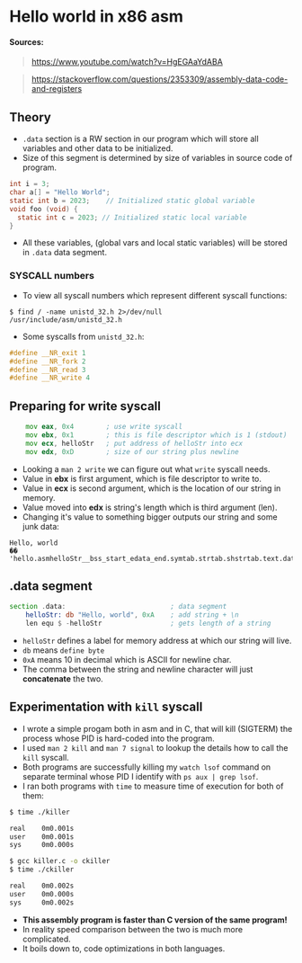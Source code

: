 # Hello world in x86 asm

#### Sources:

> https://www.youtube.com/watch?v=HgEGAaYdABA

> https://stackoverflow.com/questions/2353309/assembly-data-code-and-registers


## Theory

- `.data` section is a RW section in our program which will store all variables and other data to be initialized.
- Size of this segment is determined by size of variables in source code of program.
```c
int i = 3;
char a[] = "Hello World";
static int b = 2023;    // Initialized static global variable
void foo (void) {
  static int c = 2023; // Initialized static local variable
}
```
- All these variables, (global vars and local static variables) will be stored in `.data` data segment.

### SYSCALL numbers

- To view all syscall numbers which represent different syscall functions:
```shell
$ find / -name unistd_32.h 2>/dev/null
/usr/include/asm/unistd_32.h
```

- Some syscalls from `unistd_32.h`:
```c
#define __NR_exit 1
#define __NR_fork 2
#define __NR_read 3
#define __NR_write 4
```

## Preparing for write syscall

```asm
	mov eax, 0x4		; use write syscall
	mov ebx, 0x1		; this is file descriptor which is 1 (stdout)
	mov ecx, helloStr	; put address of helloStr into ecx
	mov edx, 0xD		; size of our string plus newline
```

- Looking a `man 2 write` we can figure out what `write` syscall needs.
- Value in __ebx__ is first argument, which is file descriptor to write to.
- Value in __ecx__ is second argument, which is the location of our string in memory.
- Value moved into __edx__ is string's length which is third argument (len).
- Changing it's value to something bigger outputs our string and some junk data:
```shell
Hello, world
��
'hello.asmhelloStr__bss_start_edata_end.symtab.strtab.shstrtab.text.data:
```

## .data segment

```asm
section .data:			                ; data segment
	helloStr: db "Hello, world", 0xA	; add string + \n
    len equ $ -helloStr                 ; gets length of a string
```

- `helloStr` defines a label for memory address at which our string will live.
- `db` means `define byte`
- `0xA` means 10 in decimal which is ASCII for newline char.
- The comma between the string and newline character will just __concatenate__ the two.


## Experimentation with `kill` syscall

- I wrote a simple progam both in asm and in C, that will kill (SIGTERM) the process whose PID is hard-coded into the program.
- I used `man 2 kill` and `man 7 signal` to lookup the details how to call the `kill` syscall.
- Both programs are successfully killing my `watch lsof` command on separate terminal whose PID I identify with `ps aux | grep lsof`.
- I ran both programs with `time` to measure time of execution for both of them:
```bash
$ time ./killer

real    0m0.001s
user    0m0.001s
sys     0m0.000s

$ gcc killer.c -o ckiller
$ time ./ckiller

real    0m0.002s
user    0m0.000s
sys     0m0.002s
```

- __This assembly program is faster than C version of the same program!__
- In reality speed comparison between the two is much more complicated.
- It boils down to, code optimizations in both languages.
